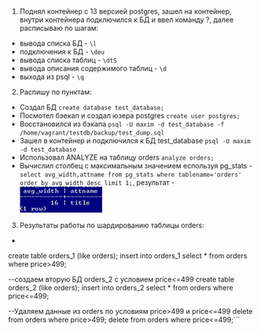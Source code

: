 1. Поднял контейнер с 13 версией postgres, зашел на контейнер, внутри контейнера подключился к БД и ввел команду \?, далее расписываю по шагам:
  * вывода списка БД - ``\l``
  * подключения к БД - ``\deu``
  * вывода списка таблиц - ``\dtS``
  * вывода описания содержимого таблиц - ``\d``
  * выхода из psql - ``\q``
2. Распишу по пунктам:
  * Создал БД ``create database test_database;``
  * Посмотел бэекап и создал юзера postgres ``create user postgres;``
  * Восстановился из бэкапа ``psql -U maxim -d test_database -f /home/vagrant/testdb/backup/test_dump.sql``
  * Зашел в контейнер и подключился к БД test_database ``psql -U maxim -d test_database``
  * Использовал ANALYZE на таблицу orders ``analyze orders;``
  * Вычислил столбец с максимальным значением еспользуя pg_stats - ``select avg_width,attname from pg_stats where tablename='orders' order by avg_width desc limit 1;``, результат - ![task2](https://github.com/Atlipoka/devops_netology/blob/main/Database/lecture4/task2.png)
3. Результаты работы по шардированию таблицы orders:
  * ```--создаем первую БД orders_1 с условием price>499
create table orders_1 (like orders);
insert into orders_1 select * from orders where price>499;

--создаем вторую БД orders_2 с условием price<=499
create table orders_2 (like orders);
insert into orders_2 select * from orders where price<=499;

--Удаляем данные из orders по условиям price>499 и price<=499
delete from orders where price>499;
delete from orders where price<=499;```
